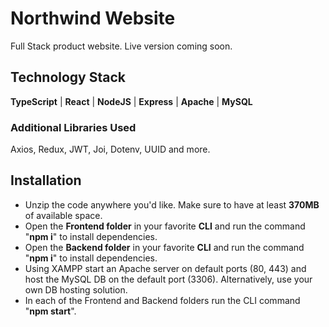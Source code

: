 # Northwind Website

Full Stack product website. Live version coming soon.


## Technology Stack

**TypeScript** | **React** | **NodeJS** | **Express** | **Apache** | **MySQL** 

### Additional Libraries Used
Axios, Redux, JWT, Joi, Dotenv, UUID and more.

## Installation

* Unzip the code anywhere you'd like. Make sure to have at least **370MB** of available space.
* Open the **Frontend folder** in your favorite **CLI** and run the command "**npm i**" to install dependencies.
* Open the **Backend folder** in your favorite **CLI** and run the command "**npm i**" to install dependencies.
* Using XAMPP start an Apache server on default ports (80, 443) and host the MySQL DB on the default port (3306). Alternatively, use your own DB hosting solution.
* In each of the Frontend and Backend folders run the CLI command "**npm start**".
